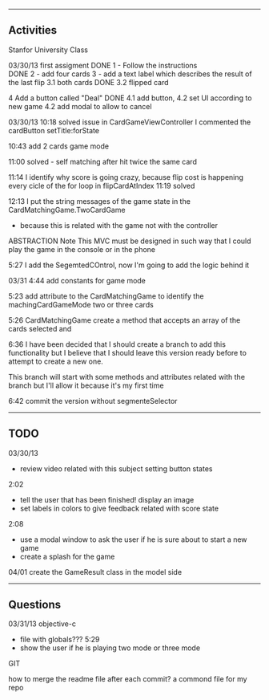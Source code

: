 --------------------------------
Activities
--------------------------------
Stanfor University Class

03/30/13
first assigment
DONE 1 - Follow the instructions  
DONE 2 - add four cards
3 - add a text label which describes the result of the last flip 
3.1 both cards 
DONE 3.2 flipped card


4 Add a button called "Deal" 
DONE 4.1 add button, 
4.2 set UI according to new game
4.2 add modal to allow to cancel

03/30/13
10:18
solved issue in CardGameViewController 
I commented the cardButton setTitle:forState

10:43
add 2 cards game mode 

11:00 solved - self matching after hit twice the same card

11:14 I identify why score is going crazy, because flip cost is happening every cicle of the for loop in flipCardAtIndex
11:19 solved

12:13 I put the string messages of the game state in the CardMatchingGame.TwoCardGame
- because this is related with the game not with the controller 

ABSTRACTION Note
This MVC must be designed in such way that I could play the game in the console or in the phone 

5:27
I add the SegemtedCOntrol, now I'm going to add the logic behind it

03/31
4:44 
add constants for game mode

5:23
add attribute to the CardMatchingGame to identify the machingCardGameMode two or three cards

5:26
CardMatchingGame create a method that accepts an array of the cards selected and    

6:36
I have been decided that I should create a branch to add this functionality
but I believe that I should leave this version ready before to attempt to create a new one.

This branch will start with some methods and attributes related with the branch 
but I'll allow it because it's my first time

6:42 
commit the version without segmenteSelector

--------------------------------
TODO
--------------------------------

03/30/13
- review video related with this subject setting button states

2:02
- tell the user that has been finished! display an image
- set labels in colors to give feedback related with score state


2:08 
- use a modal window to ask the user if he is sure about to start a new game
- create a splash for the game

04/01
create the GameResult class in the model side

--------------------------------
Questions
--------------------------------

03/31/13
objective-c
- file with globals???
5:29 
- show the user if he is playing two mode or three mode

GIT

how to merge the readme file after each commit?
a commond file for my repo
